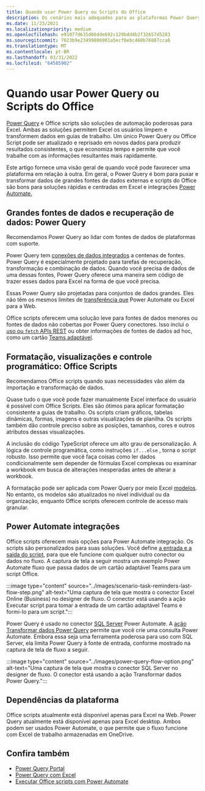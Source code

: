 ```yaml
---
title: Quando usar Power Query ou Scripts do Office
description: Os cenários mais adequados para as plataformas Power Query e Office Scripts.
ms.date: 11/23/2021
ms.localizationpriority: medium
ms.openlocfilehash: e91077d635d66dde692c129bdd4b2f32657d5283
ms.sourcegitcommit: 7023b9e23499806901a5ecf8ebc460b76887cca6
ms.translationtype: MT
ms.contentlocale: pt-BR
ms.lasthandoff: 03/31/2022
ms.locfileid: "64585902"
---
```

# <a name="when-to-use-power-query-or-office-scripts"></a>Quando usar Power Query ou Scripts do Office

[Power Query](https://powerquery.microsoft.com) e Office scripts são soluções de automação poderosas para Excel. Ambas as soluções permitem Excel os usuários limpem e transformem dados em guias de trabalho. Um único Power Query ou Office Script pode ser atualizado e reprisado em novos dados para produzir resultados consistentes, o que economiza tempo e permite que você trabalhe com as informações resultantes mais rapidamente.

Este artigo fornece uma visão geral de quando você pode favorecer uma plataforma em relação à outra. Em geral, o Power Query é bom para puxar e transformar dados de grandes fontes de dados externas e scripts do Office são bons para soluções rápidas e centradas em Excel e integrações [Power Automate.](../develop/power-automate-integration.md)

## <a name="large-data-sources-and-data-retrieval-power-query"></a>Grandes fontes de dados e recuperação de dados: Power Query

Recomendamos Power Query ao lidar com fontes de dados de plataformas com suporte.

Power Query tem [conexões de dados integrados](https://powerquery.microsoft.com/connectors/) a centenas de fontes. Power Query é especialmente projetado para tarefas de recuperação, transformação e combinação de dados. Quando você precisa de dados de uma dessas fontes, Power Query oferece uma maneira sem código de trazer esses dados para Excel na forma de que você precisa.

Essas Power Query são projetadas para conjuntos de dados grandes. Eles não têm os mesmos limites de [transferência que](../testing/platform-limits.md) Power Automate ou Excel para a Web.

Office scripts oferecem uma solução leve para fontes de dados menores ou fontes de dados não cobertas por Power Query conectores. Isso inclui o [uso ou `fetch` APIs REST](../develop/external-calls.md) ou obter informações de fontes de dados ad hoc, como um cartão [Teams adaptável](../resources/scenarios/task-reminders.md).

## <a name="formatting-visualizations-and-programmatic-control-office-scripts"></a>Formatação, visualizações e controle programático: Office Scripts

Recomendamos Office scripts quando suas necessidades vão além da importação e transformação de dados.

Quase tudo o que você pode fazer manualmente Excel interface do usuário é possível com Office Scripts. Eles são ótimos para aplicar formatação consistente a guias de trabalho. Os scripts criam gráficos, tabelas dinâmicas, formas, imagens e outras visualizações de planilha. Os scripts também dão controle preciso sobre as posições, tamanhos, cores e outros atributos dessas visualizações.

A inclusão do código TypeScript oferece um alto grau de personalização. A lógica de controle programática, como instruções `if...else` , torna o script robusto. Isso permite que você faça coisas como ler dados condicionalmente sem depender de fórmulas Excel complexas ou examinar a workbook em busca de alterações inesperadas antes de alterar a workbook.

A formatação pode ser aplicada com Power Query por meio Excel [modelos](https://templates.office.com/power-query-tutorial-tm11414620). No entanto, os modelos são atualizados no nível individual ou da organização, enquanto Office scripts oferecem controle de acesso mais granular.

## <a name="power-automate-integrations"></a>Power Automate integrações

Office scripts oferecem mais opções para Power Automate integração. Os scripts são personalizados para suas soluções. Você define [a entrada e a saída do script](../develop/power-automate-integration.md#data-transfer-in-flows-for-scripts), para que ele funcione com qualquer outro conector ou dados no fluxo. A captura de tela a seguir mostra um exemplo Power Automate fluxo que passa dados de um cartão adaptável Teams para um script Office.

:::image type="content" source="../images/scenario-task-reminders-last-flow-step.png" alt-text="Uma captura de tela que mostra o conector Excel Online (Business) no designer de fluxo. O conector está usando a ação Executar script para tomar a entrada de um cartão adaptável Teams e formi-lo para um script.":::

Power Query é usado no conector [SQL Server](https://powerquery.microsoft.com/flow/) Power Automate. A [ação Transformar dados Power Query](/connectors/sql/#transform-data-using-power-query) permite que você crie uma consulta Power Automate. Embora essa seja uma ferramenta poderosa para uso com SQL Server, ela limita Power Query à fonte de entrada, conforme mostrado na captura de tela de fluxo a seguir.

:::image type="content" source="../images/power-query-flow-option.png" alt-text="Uma captura de tela que mostra o conector SQL Server no designer de fluxo. O conector está usando a ação Transformar dados Power Query.":::

## <a name="platform-dependencies"></a>Dependências da plataforma

Office scripts atualmente está disponível apenas para Excel na Web. Power Query atualmente está disponível apenas para Excel desktop. Ambos podem ser usados Power Automate, o que permite que o fluxo funcione com Excel de trabalho armazenadas em OneDrive.

## <a name="see-also"></a>Confira também

- [Power Query Portal](https://powerquery.microsoft.com/)
- [Power Query com Excel](https://powerquery.microsoft.com/excel/)
- [Executar Office scripts com Power Automate](../develop/power-automate-integration.md)
